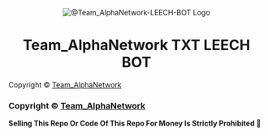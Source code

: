 <p align="center">
  <img src="https://graph.org/file/e4c7e56a27d3da215ab8c.png" alt="@Team_AlphaNetwork-LEECH-BOT Logo">
</p>
<h1 align="center">
  Team_AlphaNetwork TXT LEECH BOT
</h1>

Copyright ©️ [Team_AlphaNetwork](https://telegram.me/@Team_AlphaNetwork)

</b>
</details>

### Copyright ©️ [Team_AlphaNetwork]([https://youtube.com/@Tech_VJ](https://telegram.me/@Team_AlphaNetwork))

<b>Selling This Repo Or Code Of This Repo For Money Is Strictly Prohibited 🚫</b>

